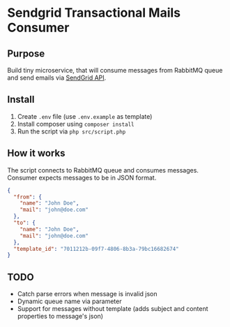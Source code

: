 # Sendgrid Transactional Mails Consumer

## Purpose
Build tiny microservice, that will consume messages from RabbitMQ queue and send emails via [SendGrid API](https://sendgrid.com/docs/API_Reference/api_v3.html).

## Install
1. Create `.env` file (use `.env.example` as template) 
2. Install composer using `composer install`
3. Run the script via `php src/script.php`

## How it works
The script connects to RabbitMQ queue and consumes messages. Consumer expects messages to be in JSON format.


```json
{
  "from": {
    "name": "John Doe",
    "mail": "john@doe.com" 
  },
  "to": {
    "name": "John Doe",
    "mail": "john@doe.com" 
  },
  "template_id": "7011212b-09f7-4806-8b3a-79bc16682674"
}
```

## TODO
- Catch parse errors when message is invalid json
- Dynamic queue name via parameter
- Support for messages without template (adds subject and content properties to message's json)